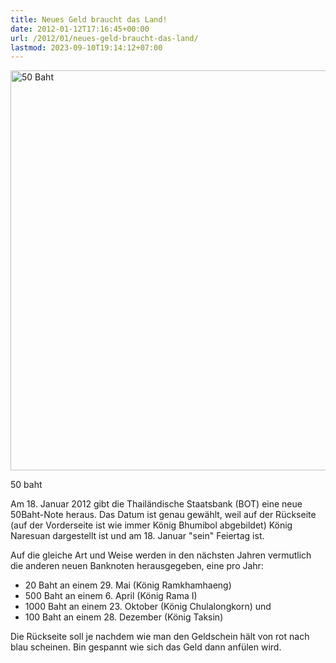 ```yaml
---
title: Neues Geld braucht das Land!
date: 2012-01-12T17:16:45+00:00
url: /2012/01/neues-geld-braucht-das-land/
lastmod: 2023-09-10T19:14:12+07:00
---
```

<div class="media photo image">
  <a href="http://www.flickr.com/photos/schreibblogade/6688612715/" title="50 Baht by Patrick Kollitsch, on Flickr"><img src="//farm8.staticflickr.com/7028/6688612715_1843c9a276_z.jpg" width="640"  alt="50 Baht" /></a></p>

  <p>
    50 baht
  </p>
</div>

Am 18. Januar 2012 gibt die Thailändische Staatsbank (<span class="caps">BOT</span>) eine neue 50Baht-Note heraus. Das Datum ist genau gewählt, weil auf der Rückseite (auf der Vorderseite ist wie immer König Bhumibol abgebildet) König Naresuan dargestellt ist und am 18. Januar "sein" Feiertag ist.

Auf die gleiche Art und Weise werden in den nächsten Jahren vermutlich die anderen neuen Banknoten herausgegeben, eine pro Jahr:

* 20 Baht an einem 29. Mai (König Ramkhamhaeng)
* 500 Baht an einem 6. April (König Rama I)
* 1000 Baht an einem 23. Oktober (König Chulalongkorn) und
* 100 Baht an einem 28. Dezember (König Taksin)

Die Rückseite soll je nachdem wie man den Geldschein hält von rot nach blau scheinen. Bin gespannt wie sich das Geld dann anfülen wird.
